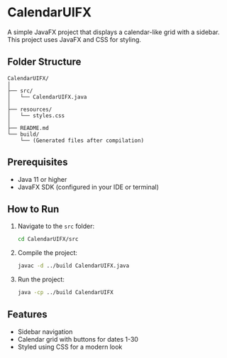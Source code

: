 
# CalendarUIFX

A simple JavaFX project that displays a calendar-like grid with a sidebar. This project uses JavaFX and CSS for styling.

## Folder Structure

```
CalendarUIFX/
│
├── src/
│   └── CalendarUIFX.java
│
├── resources/
│   └── styles.css
│
├── README.md
└── build/
    └── (Generated files after compilation)
```

## Prerequisites

- Java 11 or higher
- JavaFX SDK (configured in your IDE or terminal)

## How to Run

1. Navigate to the `src` folder:
   ```bash
   cd CalendarUIFX/src
   ```
2. Compile the project:
   ```bash
   javac -d ../build CalendarUIFX.java
   ```
3. Run the project:
   ```bash
   java -cp ../build CalendarUIFX
   ```

## Features

- Sidebar navigation
- Calendar grid with buttons for dates 1-30
- Styled using CSS for a modern look
